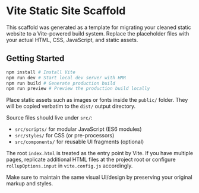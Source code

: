 
# Vite Static Site Scaffold

This scaffold was generated as a template for migrating your cleaned static website to a Vite-powered build system. Replace the placeholder files with your actual HTML, CSS, JavaScript, and static assets.

## Getting Started

```bash
npm install # Install Vite
npm run dev # Start local dev server with HMR
npm run build # Generate production build
npm run preview # Preview the production build locally
```

Place static assets such as images or fonts inside the `public/` folder. They will be copied verbatim to the `dist/` output directory.

Source files should live under `src/`:
- `src/scripts/` for modular JavaScript (ES6 modules)
- `src/styles/` for CSS (or pre-processors)
- `src/components/` for reusable UI fragments (optional)

The root `index.html` is treated as the entry point by Vite. If you have multiple pages, replicate additional HTML files at the project root or configure `rollupOptions.input` in `vite.config.js` accordingly.

Make sure to maintain the same visual UI/design by preserving your original markup and styles.
